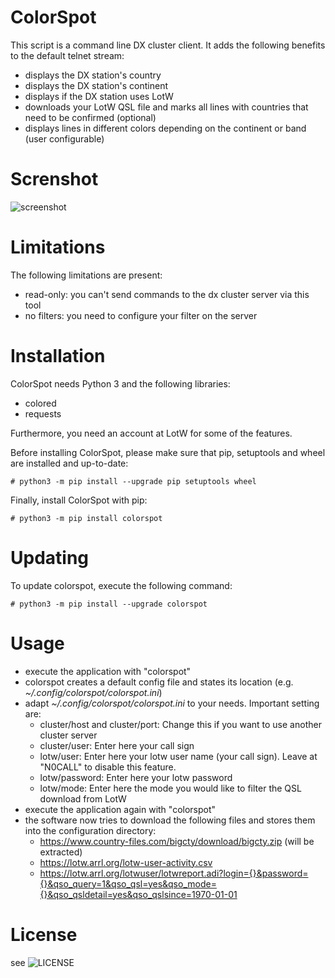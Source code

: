 # ColorSpot

This script is a command line DX cluster client. It adds the following benefits to the default telnet stream:

  * displays the DX station's country
  * displays the DX station's continent
  * displays if the DX station uses LotW
  * downloads your LotW QSL file and marks all lines with countries that need to be confirmed (optional)
  * displays lines in different colors depending on the continent or band (user configurable)

# Screnshot

![screenshot](/screenshot.png?raw=true "screenshot")

# Limitations

The following limitations are present:

  * read-only: you can't send commands to the dx cluster server via this tool
  * no filters: you need to configure your filter on the server

# Installation

ColorSpot needs Python 3 and the following libraries:

 * colored
 * requests

Furthermore, you need an account at LotW for some of the features.

Before installing ColorSpot, please make sure that pip, setuptools and wheel are installed and up-to-date:

```
# python3 -m pip install --upgrade pip setuptools wheel
```

Finally, install ColorSpot with pip:

```
# python3 -m pip install colorspot
```

# Updating

To update colorspot, execute the following command:

```
# python3 -m pip install --upgrade colorspot
```

# Usage

 * execute the application with "colorspot"
 * colorspot creates a default config file and states its location (e.g. _~/.config/colorspot/colorspot.ini_)
 * adapt _~/.config/colorspot/colorspot.ini_ to your needs. Important setting are:
    * cluster/host and cluster/port: Change this if you want to use another cluster server
    * cluster/user: Enter here your call sign
    * lotw/user: Enter here your lotw user name (your call sign). Leave at "N0CALL" to disable this feature.
    * lotw/password: Enter here your lotw password
    * lotw/mode: Enter here the mode you would like to filter the QSL download from LotW
 * execute the application again with "colorspot"
 * the software now tries to download the following files and stores them into the configuration directory:
    * https://www.country-files.com/bigcty/download/bigcty.zip (will be extracted)
    * https://lotw.arrl.org/lotw-user-activity.csv
    * https://lotw.arrl.org/lotwuser/lotwreport.adi?login={}&password={}&qso_query=1&qso_qsl=yes&qso_mode={}&qso_qsldetail=yes&qso_qslsince=1970-01-01

# License

see ![LICENSE](LICENSE)
